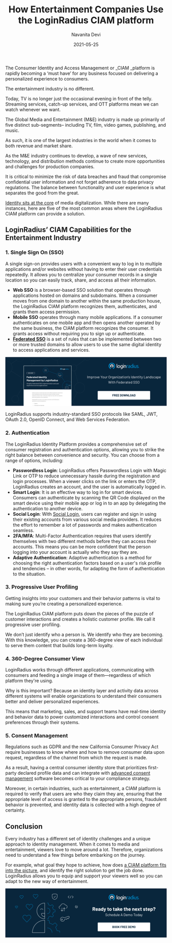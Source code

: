 ﻿---
title: "How Entertainment Companies Use the LoginRadius CIAM platform"
date: "2021-05-25"
coverImage: "media-entertainment-use-loginradius-platform-cover.jpg"
tags: ["LoginRadius"]
featured: false 
author: "Navanita Devi"
description: "Every industry takes a different approach to identity management. When it comes to media and entertainment, viewers love to move around a lot. As a result, before embarking on the journey, organizations must first understand a few things. For example, what goal they hope to achieve, how does a CIAM platform fits into the picture, and how do they find the best solution."
metatitle: "What Entertainment Companies Need To Know About LoginRadius?"
metadescription: "Identity management is an indispensable factor of the entertainment industry today. This blog explains how the LoginRadius CIAM platform adds to viewers’ delight."
---



The Consumer Identity and Access Management or _CIAM _platform is rapidly becoming a ‘must have’ for any business focused on delivering a personalized experience to consumers. 

The entertainment industry is no different.

Today, TV is no longer just the occasional evening in front of the telly. Streaming services, catch-up services, and OTT platforms mean we can watch whenever we want. 

The Global Media and Entertainment (M&E) industry is made up primarily of five distinct sub-segments– including TV, film, video games, publishing, and music.

As such, it is one of the largest industries in the world when it comes to both revenue and market share.

As the M&E industry continues to develop, a wave of new services, technology, and distribution methods continue to create more opportunities and challenges for production companies.

It is critical to minimize the risk of data breaches and fraud that compromise confidential user information and not forget adherence to data privacy regulations. The balance between functionality and user experience is what separates the good from the great. 

[Identity sits at the core](https://www.loginradius.com/blog/identity/2021/04/identity-management-in-media-industry/) of media digitalization. While there are many instances, here are five of the most common areas where the LoginRadius CIAM platform can provide a solution.


## LoginRadius’ CIAM Capabilities for the Entertainment Industry


### 1. Single Sign On (SSO)

A single sign-on provides users with a convenient way to log in to multiple applications and/or websites without having to enter their user credentials repeatedly. It allows you to centralize your consumer records in a single location so you can easily track, share, and access all their information.



*   **Web SSO** is a browser-based SSO solution that operates through applications hosted on domains and subdomains. When a consumer moves from one domain to another within the same production house, the LoginRadius CIAM platform recognizes them, authenticates, and grants them access permission.
*   **Mobile SSO** operates through many mobile applications. If a consumer authenticates on one mobile app and then opens another operated by the same business, the CIAM platform recognizes the consumer. It grants access without requiring you to sign up or authenticate.
*   **[Federated SSO](https://www.loginradius.com/federated-sso/)** is a set of rules that can be implemented between two or more trusted domains to allow users to use the same digital identity to access applications and services.

[![FIM-DS](FIM-DS.png)](https://www.loginradius.com/resource/federated-identity-management-datasheet)

LoginRadius supports industry-standard SSO protocols like SAML, JWT, OAuth 2.0, OpenID Connect, and Web Services Federation.


### 2. Authentication

The LoginRadius Identity Platform provides a comprehensive set of consumer registration and authentication options, allowing you to strike the right balance between convenience and security. You can choose from a range of options, including:



*   **Passwordless Login**: LoginRadius offers Passwordless Login with Magic Link or OTP to reduce unnecessary hassle during the registration and login processes. When a viewer clicks on the link or enters the OTP, LoginRadius creates an account, and the user is automatically logged in. 
*   **Smart Login**: It is an effective way to log in for smart devices. Consumers can authenticate by scanning the QR Code displayed on the smart device using their mobile app or log in to an app by delegating the authentication to another device. 
*   **Social Login**: With [Social Login](https://www.loginradius.com/resource/social-login-reconsidered/), users can register and sign in using their existing accounts from various social media providers. It reduces the effort to remember a lot of passwords and makes authentication seamless. 
*   **2FA/MFA**: Multi-Factor Authentication requires that users identify themselves with two different methods before they can access their accounts. This means you can be more confident that the person logging into your account is actually who they say they are.
*   **Adaptive Authentication**: Adaptive authentication is a method for choosing the right authentication factors based on a user's risk profile and tendencies – in other words, for adapting the form of authentication to the situation.


### 3. Progressive User Profiling

Getting insights into your customers and their behavior patterns is vital to making sure you’re creating a personalized experience.

The LoginRadius CIAM platform puts down the pieces of the puzzle of customer interactions and creates a holistic customer profile. We call it progressive user profiling. 

We don’t just identify who a person is. We identify who they are becoming. With this knowledge, you can create a 360-degree view of each individual to serve them content that builds long-term loyalty.


### 4. 360-Degree Consumer View

LoginRadius works through different applications, communicating with consumers and feeding a single image of them—regardless of which platform they're using.

Why is this important? Because an identity layer and activity data across different systems will enable organizations to understand their consumers better and deliver personalized experiences.

This means that marketing, sales, and support teams have real-time identity and behavior data to power customized interactions and control consent preferences through their systems.


### 5. Consent Management

Regulations such as GDPR and the new California Consumer Privacy Act require businesses to know where and how to remove consumer data upon request, regardless of the channel from which the request is made.

As a result, having a central consumer identity store that prioritizes first-party declared profile data and can integrate with [advanced consent management](https://www.loginradius.com/resource/loginradius-consent-management) software becomes critical to your compliance strategy.

Moreover, in certain industries, such as entertainment, a CIAM platform is required to verify that users are who they claim they are, ensuring that the appropriate level of access is granted to the appropriate persons, fraudulent behavior is prevented, and identity data is collected with a high degree of certainty. 


## Conclusion 

Every industry has a different set of identity challenges and a unique approach to identity management. When it comes to media and entertainment, viewers love to move around a lot. Therefore, organizations need to understand a few things before embarking on the journey. 

For example, what goal they hope to achieve, how does [a CIAM platform fits into the picture](https://www.loginradius.com/resource/how-media-and-publication-companies-use-loginradius-identity-platform/), and identify the right solution to get the job done. LoginRadius allows you to equip and support your viewers well so you can adapt to the new way of entertainment. 


[![book-a-demo-loginradius](Book-a-free-demo-request-1024x310.png)](https://www.loginradius.com/book-a-demo/)

